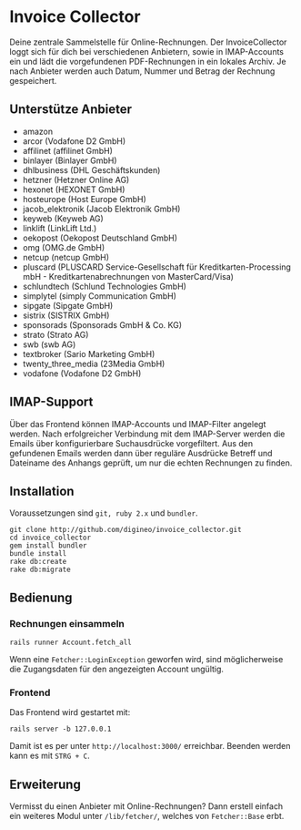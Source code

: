 # Invoice Collector

Deine zentrale Sammelstelle für Online-Rechnungen.
Der InvoiceCollector loggt sich für dich bei verschiedenen Anbietern, sowie in IMAP-Accounts ein und lädt die vorgefundenen PDF-Rechnungen in ein lokales Archiv.
Je nach Anbieter werden auch Datum, Nummer und Betrag der Rechnung gespeichert.

## Unterstütze Anbieter

* amazon
* arcor (Vodafone D2 GmbH)
* affilinet (affilinet GmbH)
* binlayer (Binlayer GmbH)
* dhlbusiness (DHL Geschäftskunden)
* hetzner (Hetzner Online AG)
* hexonet (HEXONET GmbH)
* hosteurope (Host Europe GmbH)
* jacob_elektronik (Jacob Elektronik GmbH)
* keyweb (Keyweb AG)
* linklift (LinkLift Ltd.)
* oekopost (Oekopost Deutschland GmbH)
* omg (OMG.de GmbH)
* netcup (netcup GmbH)
* pluscard (PLUSCARD Service-Gesellschaft für Kreditkarten-Processing mbH - Kreditkartenabrechnungen von MasterCard/Visa)
* schlundtech (Schlund Technologies GmbH)
* simplytel (simply Communication GmbH)
* sipgate (Sipgate GmbH)
* sistrix (SISTRIX GmbH)
* sponsorads (Sponsorads GmbH & Co. KG)
* strato (Strato AG)
* swb (swb AG)
* textbroker (Sario Marketing GmbH)
* twenty_three_media (23Media GmbH)
* vodafone (Vodafone D2 GmbH)

## IMAP-Support

Über das Frontend können IMAP-Accounts und IMAP-Filter angelegt werden.
Nach erfolgreicher Verbindung mit dem IMAP-Server werden die Emails über konfigurierbare Suchausdrücke vorgefiltert.
Aus den gefundenen Emails werden dann über reguläre Ausdrücke Betreff und Dateiname des Anhangs geprüft, um nur die echten Rechnungen zu finden.

## Installation

Voraussetzungen sind `git, ruby 2.x` und `bundler`.

    git clone http://github.com/digineo/invoice_collector.git
    cd invoice_collector
    gem install bundler
    bundle install
    rake db:create
    rake db:migrate

## Bedienung

### Rechnungen einsammeln
    rails runner Account.fetch_all

Wenn eine `Fetcher::LoginException` geworfen wird, sind möglicherweise die Zugangsdaten für den angezeigten Account ungültig.

### Frontend

Das Frontend wird gestartet mit:

    rails server -b 127.0.0.1

Damit ist es per unter `http://localhost:3000/` erreichbar.
Beenden werden kann es mit `STRG + C`.

## Erweiterung
Vermisst du einen Anbieter mit Online-Rechnungen?
Dann erstell einfach ein weiteres Modul unter `/lib/fetcher/`, welches von `Fetcher::Base` erbt.
